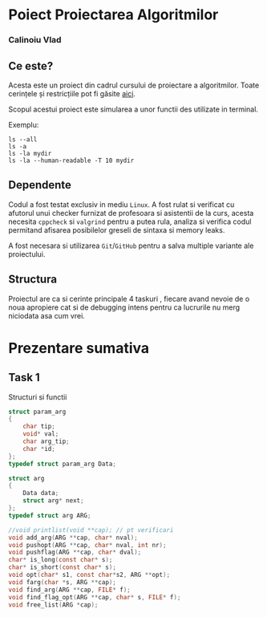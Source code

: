 # Poiect Proiectarea Algoritmilor
### Calinoiu Vlad

## Ce este?
Acesta este un proiect din cadrul cursului de proiectare a algoritmilor.
Toate cerințele și restricțiile pot fi găsite [aici](https://site-pa.netlify.app/proiecte/director_fisiere/#figura1).

Scopul acestui proiect este simularea a unor functii des utilizate in terminal.

Exemplu:

	ls --all
	ls -a
 	ls -la mydir
  	ls -la --human-readable -T 10 mydir

## Dependente
Codul a fost testat exclusiv in mediu `Linux`. A fost rulat si verificat cu afutorul unui checker furnizat de profesoara si asistentii de la curs, acesta necesita `cppcheck` si `valgrind` pentru a putea rula, analiza 
si verifica codul permitand afisarea posibilelor greseli de sintaxa si memory leaks.

A fost necesara si utilizarea `Git`/`GitHub` pentru a salva multiple variante ale proiectului.


 ## Structura
 Proiectul are ca si cerinte principale 4 taskuri , fiecare avand nevoie de o noua apropiere cat si de debugging intens pentru ca lucrurile nu merg niciodata asa cum vrei.

 


# Prezentare sumativa

## Task 1
Structuri si functii
```c
struct param_arg 
{
    char tip;
    void* val;
    char arg_tip;
    char *id;
};
typedef struct param_arg Data;

struct arg 
{
    Data data;
    struct arg* next;
};
typedef struct arg ARG;

//void printlist(void **cap); // pt verificari
void add_arg(ARG **cap, char* nval);
void pushopt(ARG **cap, char* nval, int nr);
void pushflag(ARG **cap, char* dval);
char* is_long(const char* s);
char* is_short(const char* s);
void opt(char* s1, const char*s2, ARG **opt);
void farg(char *s, ARG **cap);
void find_arg(ARG **cap, FILE* f);
void find_flag_opt(ARG **cap, char* s, FILE* f);
void free_list(ARG *cap);

```
 
